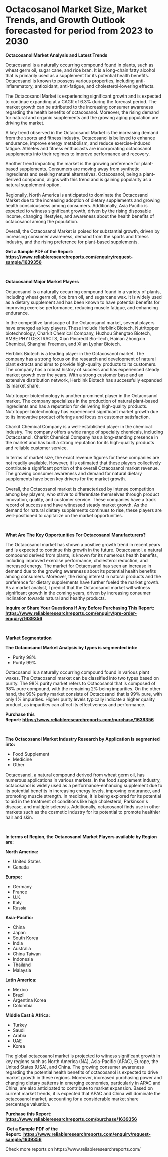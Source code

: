 <p><h1>Octacosanol Market Size, Market Trends, and Growth Outlook forecasted for period from 2023 to 2030</h1></p><p><strong>Octacosanol Market Analysis and Latest Trends</strong></p>
<p><p>Octacosanol is a naturally occurring compound found in plants, such as wheat germ oil, sugar cane, and rice bran. It is a long-chain fatty alcohol that is primarily used as a supplement for its potential health benefits. Octacosanol is known to possess various properties, including anti-inflammatory, antioxidant, anti-fatigue, and cholesterol-lowering effects.</p><p>The Octacosanol Market is experiencing significant growth and is expected to continue expanding at a CAGR of 6.3% during the forecast period. The market growth can be attributed to the increasing consumer awareness regarding the health benefits of octacosanol. Moreover, the rising demand for natural and organic supplements and the growing aging population are driving the market.</p><p>A key trend observed in the Octacosanol Market is the increasing demand from the sports and fitness industry. Octacosanol is believed to enhance endurance, improve energy metabolism, and reduce exercise-induced fatigue. Athletes and fitness enthusiasts are incorporating octacosanol supplements into their regimes to improve performance and recovery.</p><p>Another trend impacting the market is the growing preference for plant-based supplements. Consumers are moving away from synthetic ingredients and seeking natural alternatives. Octacosanol, being a plant-derived compound, aligns with this trend and is gaining popularity as a natural supplement option.</p><p>Regionally, North America is anticipated to dominate the Octacosanol Market due to the increasing adoption of dietary supplements and growing health consciousness among consumers. Additionally, Asia Pacific is expected to witness significant growth, driven by the rising disposable income, changing lifestyles, and awareness about the health benefits of octacosanol among the population.</p><p>Overall, the Octacosanol Market is poised for substantial growth, driven by increasing consumer awareness, demand from the sports and fitness industry, and the rising preference for plant-based supplements.</p></p>
<p><strong>Get a Sample PDF of the Report:&nbsp; <a href="https://www.reliableresearchreports.com/enquiry/request-sample/1639356">https://www.reliableresearchreports.com/enquiry/request-sample/1639356</a></strong></p>
<p>&nbsp;</p>
<p><strong>Octacosanol Major Market Players</strong></p>
<p><p>Octacosanol is a naturally occurring compound found in a variety of plants, including wheat germ oil, rice bran oil, and sugarcane wax. It is widely used as a dietary supplement and has been known to have potential benefits for improving exercise performance, reducing muscle fatigue, and enhancing endurance.</p><p>In the competitive landscape of the Octacosanol market, several players have emerged as key players. These include Herblink Biotech, Nutritopper biotechnology, Charkit Chemical Company, Huzhou Shengtao Biotech, AMBE PHYTOEXTRACTS, Xian Pincredit Bio-Tech, Hainan Zhongxin Chemical, Shanghai Freemen, and Xi'an Lyphar Biotech.</p><p>Herblink Biotech is a leading player in the Octacosanol market. The company has a strong focus on the research and development of natural plant extracts and aims to provide high-quality products to its customers. The company has a robust history of success and has experienced steady market growth over the years. With a strong customer base and an extensive distribution network, Herblink Biotech has successfully expanded its market share.</p><p>Nutritopper biotechnology is another prominent player in the Octacosanol market. The company specializes in the production of natural plant-based ingredients and has a reputation for delivering high-quality products. Nutritopper biotechnology has experienced significant market growth due to its innovative product offerings and focus on customer satisfaction.</p><p>Charkit Chemical Company is a well-established player in the chemical industry. The company offers a wide range of specialty chemicals, including Octacosanol. Charkit Chemical Company has a long-standing presence in the market and has built a strong reputation for its high-quality products and reliable customer service.</p><p>In terms of market size, the exact revenue figures for these companies are not readily available. However, it is estimated that these players collectively contribute a significant portion of the overall Octacosanol market revenue. The growing consumer awareness and demand for natural dietary supplements have been key drivers for the market growth.</p><p>Overall, the Octacosanol market is characterized by intense competition among key players, who strive to differentiate themselves through product innovation, quality, and customer service. These companies have a track record of success and have witnessed steady market growth. As the demand for natural dietary supplements continues to rise, these players are well-positioned to capitalize on the market opportunities.</p></p>
<p>&nbsp;</p>
<p><strong>What Are The Key Opportunities For Octacosanol Manufacturers?</strong></p>
<p><p>The Octacosanol market has shown a positive growth trend in recent years and is expected to continue this growth in the future. Octacosanol, a natural compound derived from plants, is known for its numerous health benefits, including improved exercise performance, cholesterol reduction, and increased energy. The market for Octacosanol has seen an increase in demand due to the growing awareness about its potential health benefits among consumers. Moreover, the rising interest in natural products and the preference for dietary supplements have further fueled the market growth. As a market analyst, I predict that the Octacosanol market will witness significant growth in the coming years, driven by increasing consumer inclination towards natural and healthy products.</p></p>
<p><strong>Inquire or Share Your Questions If Any Before Purchasing This Report: <a href="https://www.reliableresearchreports.com/enquiry/pre-order-enquiry/1639356">https://www.reliableresearchreports.com/enquiry/pre-order-enquiry/1639356</a></strong></p>
<p>&nbsp;</p>
<p><strong>Market Segmentation</strong></p>
<p><strong>The Octacosanol Market Analysis by types is segmented into:</strong></p>
<p><ul><li>Purity 98%</li><li>Purity 99%</li></ul></p>
<p><p>Octacosanol is a naturally occurring compound found in various plant waxes. The Octacosanol market can be classified into two types based on purity. The 98% purity market refers to Octacosanol that is composed of 98% pure compound, with the remaining 2% being impurities. On the other hand, the 99% purity market consists of Octacosanol that is 99% pure, with only 1% impurities. Higher purity levels typically indicate a higher quality product, as impurities can affect its effectiveness and performance.</p></p>
<p><strong>Purchase this Report:&nbsp;<a href="https://www.reliableresearchreports.com/purchase/1639356">https://www.reliableresearchreports.com/purchase/1639356</a></strong></p>
<p>&nbsp;</p>
<p><strong>The Octacosanol Market Industry Research by Application is segmented into:</strong></p>
<p><ul><li>Food Supplement</li><li>Medicine</li><li>Other</li></ul></p>
<p><p>Octacosanol, a natural compound derived from wheat germ oil, has numerous applications in various markets. In the food supplement industry, octacosanol is widely used as a performance-enhancing supplement due to its potential benefits in increasing energy levels, improving endurance, and promoting muscle strength. In medicine, it is being explored for its potential to aid in the treatment of conditions like high cholesterol, Parkinson's disease, and multiple sclerosis. Additionally, octacosanol finds use in other markets such as the cosmetic industry for its potential to promote healthier hair and skin.</p></p>
<p>&nbsp;</p>
<p><strong>In terms of Region, the Octacosanol Market Players available by Region are:</strong></p>
<p>
    <p> <strong> North America: </strong>
        <ul>
            <li>United States</li>
            <li>Canada</li>
        </ul>
        </p> 
    <p> <strong> Europe: </strong>
        <ul>
            <li>Germany</li>
            <li>France</li>
            <li>U.K.</li>
            <li>Italy</li>
            <li>Russia</li>
        </ul>
        </p> 
    <p> <strong> Asia-Pacific: </strong>
        <ul>
            <li>China</li>
            <li>Japan</li>
            <li>South Korea</li>
            <li>India</li>
            <li>Australia</li>
            <li>China Taiwan</li>
            <li>Indonesia</li>
            <li>Thailand</li>
            <li>Malaysia</li>
        </ul>
        </p> 
    <p> <strong> Latin America: </strong>
        <ul>
            <li>Mexico</li>
            <li>Brazil</li>
            <li>Argentina Korea</li>
            <li>Colombia</li>
        </ul>
        </p> 
    <p> <strong> Middle East & Africa: </strong>
        <ul>
            <li>Turkey</li>
            <li>Saudi</li>
            <li>Arabia</li>
            <li>UAE</li>
            <li>Korea</li>
        </ul>
    </p>
    </p>
<p><p>The global octacosanol market is projected to witness significant growth in key regions such as North America (NA), Asia-Pacific (APAC), Europe, the United States (USA), and China. The growing consumer awareness regarding the potential health benefits of octacosanol is expected to drive market growth in these regions. Moreover, increased purchasing power and changing dietary patterns in emerging economies, particularly in APAC and China, are also anticipated to contribute to market expansion. Based on current market trends, it is expected that APAC and China will dominate the octacosanol market, accounting for a considerable market share percentage valuation.</p></p>
<p><strong>Purchase this Report: <a href="https://www.reliableresearchreports.com/purchase/1639356">https://www.reliableresearchreports.com/purchase/1639356</a></strong></p>
<p>&nbsp;<strong>Get a Sample PDF of the Report:&nbsp;&nbsp;<a href="https://www.reliableresearchreports.com/enquiry/request-sample/1639356">https://www.reliableresearchreports.com/enquiry/request-sample/1639356</a></strong></p>
<p><strong></strong></p>
<p>Check more reports on https://www.reliableresearchreports.com/</p>